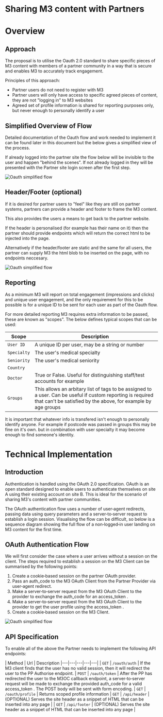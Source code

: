 # Sharing M3 content with Partners

# Overview
## Approach
The proposal is to utilise the Oauth 2.0 standard to share specific pieces of M3 content with members of a partner community in a way that is secure and enables M3 to accurately track engagement.

Principles of this approach:
* Partner users do not need to register with M3
* Partner users will only have access to specific agreed pieces of content, they are not "logging in" to M3 websites
* Agreed set of profile information is shared for reporting purposes only, but never enough to personally identify a user

## Simplified Overview of Flow

Detailed documentation of the Oauth flow and work needed to implement it can be found later in this document but the below gives a simplified view of the process.

If already logged into the partner site the flow below will be invisible to the user and happen "behind the scenes". If not already logged in they will be presented with the Partner site login screen after the first step.

![Oauth simplified flow](./oauthsimple.png "Oauth simplified flow")

## Header/Footer (optional)
If it is desired for partner users to "feel" like they are still on partner systems, partners can provide a header and footer to frame the M3 content.

This also provides the users a means to get back to the partner website.

If the header is personalised (for example has their name on it) then the partner should provide endpoints which will return the correct html to be injected into the page.

Alternatively if the header/footer are static and the same for all users, the partner can supply M3 the html blob to be inserted on the page, with no endpoints neccesary.

![Oauth simplified flow](./headerfooter.png "Oauth simplified flow")

## Reporting

As a minimum M3 will report on total engagement (impressions and clicks) and unique user engagement, and the only requirement for this to be possible is for a unique ID to be sent for each user as part of the Oauth flow.

For more detailed reporting M3 requires extra information to be passed, these are known as "scopes". The below defines typical scopes that can be used:

|  Scope |  Description 
|---|---|
| `User ID`  | A unique ID per user, may be a string or number 
| `Specialty`  | The user's medical specialty
| `Seniority` | The user's medical seniority
| `Country` | 
| `Doctor` | True or False. Useful for distinguishing staff/test accounts for example
| `Groups` | This allows an arbitary list of tags to be assigned to a user. Can be useful if custom reporting is required that can't be satisfied by the above, for example by age groups

It is important that whatever info is transfered isn't enough to personally identify anyone. For example if postcode was passed in groups this may be fine on it's own. but in combination with user specialty it may become enough to find someone's identity.

# Technical Implementation

## Introduction

Authentication is handled using the OAuth 2.0 specification. OAuth is an open standard designed to enable users to authenticate themselves on site A using their existing account on site B. This is ideal for the scenario of sharing M3's content with partner communities. 

The OAuth authentication flow uses a number of user‑agent redirects, passing data using query parameters and a server‑to‑server request to establish a login session. Visualising the flow can be difficult, so below is a sequence diagram showing the full flow of a non‑logged‑in user landing on M3 content for the first time.

## OAuth Authentication Flow
We will first consider the case where a user arrives without a session on the client. The steps required to establish a session on the M3 Client can
be summarised by the following points:

1. Create a cookie‑based session on the partner OAuth provider.
2. Pass an auth_code to the M3 OAuth Client from the Partner Provider via user‑agent redirect.
3. Make a server‑to‑server request from the M3 OAuth Client to the provider to exchange the auth_code for an
access_token .
4. Make a server‑to‑server request from the M3 OAuth Client to the provider to get the user profile using the
access_token .
5. Create a cookie‑based session on the M3 Client.

![Oauth simplified flow](./fullflow.png "Oauth simplified flow")

## API Specification

To enable all of the above the Partner needs to implement the following API endpoints:

|  Method |  Url |  Description 
|---|---|---|---|---|
| `GET`  | `/oauth/auth` | If the M3 client finds that the user has no valid session, then it will redirect the user to the PP Authorise endpoint.
| `POST`  | `/oauth/token` | After the PP has redirected the user to the M3OC callback endpoint, a server‑to‑server request will be made to exchange the provided auth_code for a valid access_token . The POST body will be sent with form encoding.
| `GET` | `/oauth/profile` | Returns scoped profile information
| `GET` | `/api/header` | (OPTIONAL) Serves the site header as a snippet of HTML that can be inserted into any page  |
| `GET` | `/api/footer` | (OPTIONAL) Serves the site header as a snippet of HTML that can be inserted into any page  |
